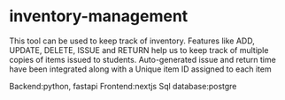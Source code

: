 # inventory-management

This tool can be used to keep track of inventory.
Features like  ADD, UPDATE, DELETE, ISSUE and  RETURN help us to keep track of multiple copies of items issued to students.
Auto-generated issue and return time have been integrated along with a Unique item ID assigned to each item

Backend:python, fastapi
Frontend:nextjs
Sql database:postgre
